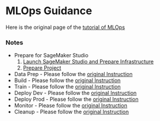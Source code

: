 # MLOps Guidance

Here is the original page of the [tutorial of MLOps](https://mlops-safe-deployment-pipeline.workshop.aws/)

### Notes
* Prepare for SageMaker Studio
    1. [Launch SageMaker Studio and Prepare Infrastructure](docs/PrepareInfra.md)
    2. [Prepare Project](docs/PrepareProject.md)
* Data Prep -  Please follow the [original Instruction](https://mlops-safe-deployment-pipeline.workshop.aws/01_data_prep.html)
* Build -  Please follow the [original Instruction](https://mlops-safe-deployment-pipeline.workshop.aws/02_build.html)
* Train -  Please follow the [original Instruction](https://mlops-safe-deployment-pipeline.workshop.aws/03_train.html)
* Deploy Dev -  Please follow the [original Instruction](https://mlops-safe-deployment-pipeline.workshop.aws/04_deploy_dev.html)
* Deploy Prod -  Please follow the [original Instruction](https://mlops-safe-deployment-pipeline.workshop.aws/05_deploy_prod.html)
* Monitor -  Please follow the [original Instruction](https://mlops-safe-deployment-pipeline.workshop.aws/06_monitor.html)
* Cleanup -  Please follow the [original Instruction](https://mlops-safe-deployment-pipeline.workshop.aws/07_cleanup.html)